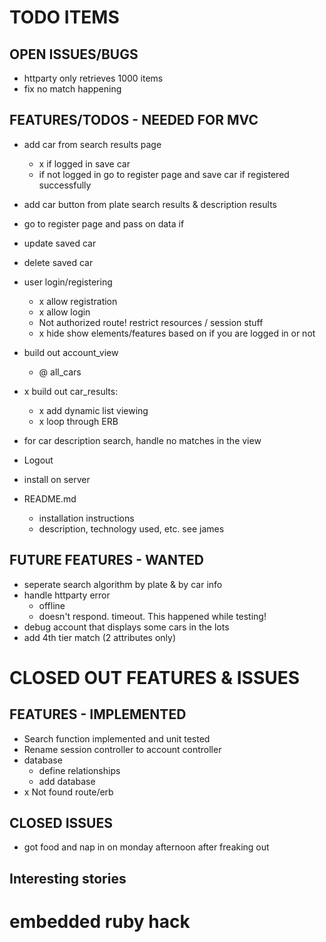 # TODO ITEMS

## OPEN ISSUES/BUGS
* httparty only retrieves 1000 items
* fix no match happening


## FEATURES/TODOS - NEEDED FOR MVC
* add car from search results page
  * x if logged in save car
  * if not logged in go to register page and save car if registered successfully
* add car button from plate search results & description results
 * go to register page and pass on data if
* update saved car
* delete saved car
* user login/registering
  * x allow registration
  * x allow login
  * Not authorized route! restrict resources / session stuff
  * x hide show elements/features based on if you are logged in or not
* build out account_view
  * @ all_cars
* x build out car_results:
  * x add dynamic list viewing
  * x loop through ERB
* for car description search, handle no matches in the view
* Logout

* install on server

* README.md
  * installation instructions
  * description, technology used, etc.  see james


## FUTURE FEATURES - WANTED
* seperate search algorithm by plate & by car info
* handle httparty error
  * offline
  * doesn't respond.  timeout. This happened while testing!
* debug account that displays some cars in the lots
* add 4th tier match (2 attributes only)

# CLOSED OUT FEATURES & ISSUES

## FEATURES - IMPLEMENTED
* Search function implemented and unit tested
* Rename session controller to account controller
* database
  * define relationships
  * add database
* x Not found route/erb

## CLOSED ISSUES
* got food and nap in on monday afternoon after freaking out


## Interesting stories
# embedded ruby hack
